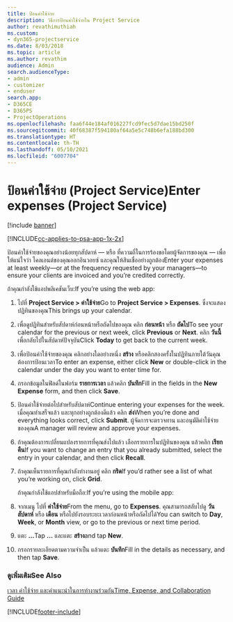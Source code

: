 ```yaml
---
title: ป้อนค่าใช้จ่าย
description: วิธีการป้อนค่าใช้จ่ายใน Project Service
author: revathimuthiah
ms.custom:
- dyn365-projectservice
ms.date: 8/03/2018
ms.topic: article
ms.author: revathim
audience: Admin
search.audienceType:
- admin
- customizer
- enduser
search.app:
- D365CE
- D365PS
- ProjectOperations
ms.openlocfilehash: faa6f44e184af016227fcd9fec5d7dae15bd250f
ms.sourcegitcommit: 40f68387f594180af64a5e5c748b6efa188bd300
ms.translationtype: HT
ms.contentlocale: th-TH
ms.lasthandoff: 05/10/2021
ms.locfileid: "6007704"
---
```

# <a name="enter-expenses-project-service"></a><span data-ttu-id="44dc9-103">ป้อนค่าใช้จ่าย (Project Service)</span><span class="sxs-lookup"><span data-stu-id="44dc9-103">Enter expenses (Project Service)</span></span>

[!include [banner](../includes/psa-now-project-operations.md)]

[!INCLUDE[cc-applies-to-psa-app-1x-2x](../includes/cc-applies-to-psa-app-1x-2x.md)]

<span data-ttu-id="44dc9-104">ป้อนค่าใช้จ่ายของคุณอย่างน้อยทุกสัปดาห์ — หรือ ที่ความถี่ในการร้องขอโดยผู้จัดการของคุณ — เพื่อให้แน่ใจว่า ไคลเอนต์ของคุณออกอินวอยซ์ และคุณให้สินเชื่ออย่างถูกต้อง</span><span class="sxs-lookup"><span data-stu-id="44dc9-104">Enter your expenses at least weekly—or at the frequency requested by your managers—to ensure your clients are invoiced and you’re credited correctly.</span></span>  
  
 <span data-ttu-id="44dc9-105">ถ้าคุณกำลังใช้แอปพลิเคชันเว็บ:</span><span class="sxs-lookup"><span data-stu-id="44dc9-105">If you’re using the web app:</span></span>  
  
1. <span data-ttu-id="44dc9-106">ไปที่ **Project Service > ค่าใช้จ่าย**</span><span class="sxs-lookup"><span data-stu-id="44dc9-106">Go to **Project Service > Expenses**.</span></span> <span data-ttu-id="44dc9-107">ซึ่งจะแสดงปฏิทินของคุณ</span><span class="sxs-lookup"><span data-stu-id="44dc9-107">This brings up your calendar.</span></span>  
  
2. <span data-ttu-id="44dc9-108">เพื่อดูปฏิทินสำหรับสัปดาห์ก่อนหน้าหรือถัดไปของคุณ คลิก **ก่อนหน้า** หรือ **ถัดไป**</span><span class="sxs-lookup"><span data-stu-id="44dc9-108">To see your calendar for the previous or next week, click **Previous** or **Next**.</span></span> <span data-ttu-id="44dc9-109">คลิก **วันนี้** เพื่อกลับไปในสัปดาห์ปัจจุบัน</span><span class="sxs-lookup"><span data-stu-id="44dc9-109">Click **Today** to get back to the current week.</span></span>  
  
3. <span data-ttu-id="44dc9-110">เพื่อป้อนค่าใช้จ่ายของคุณ คลิกอย่างใดอย่างหนึ่ง **สร้าง** หรือคลิกสองครั้งในปฏิทินภายใต้วันคุณต้องการป้อนเวลา</span><span class="sxs-lookup"><span data-stu-id="44dc9-110">To enter an expense, either click **New** or double-click in the calendar under the day you want to enter time for.</span></span>  
  
4. <span data-ttu-id="44dc9-111">กรอกข้อมูลในฟิลด์ในฟอร์ม **รายการเวลา** แล้วคลิก **บันทึก**</span><span class="sxs-lookup"><span data-stu-id="44dc9-111">Fill in the fields in the **New Expense** form, and then click **Save**.</span></span>  
  
5. <span data-ttu-id="44dc9-112">ป้อนค่าใช้จ่ายต่อไปสำหรับสัปดาห์</span><span class="sxs-lookup"><span data-stu-id="44dc9-112">Continue entering your expenses for the week.</span></span> <span data-ttu-id="44dc9-113">เมื่อคุณทำเสร็จแล้ว และทุกอย่างถูกต้องดีแล้ว คลิก **ส่ง**</span><span class="sxs-lookup"><span data-stu-id="44dc9-113">When you’re done and everything looks correct, click **Submit**.</span></span> <span data-ttu-id="44dc9-114">ผู้จัดการจะตรวจทาน และอนุมัติค่าใช้จ่ายของคุณ</span><span class="sxs-lookup"><span data-stu-id="44dc9-114">A manager will review and approve your expenses.</span></span>  
  
6. <span data-ttu-id="44dc9-115">ถ้าคุณต้องการเปลี่ยนแปลงรายการที่คุณส่งไปแล้ว เลือกรายการในปฏิทินของคุณ แล้วคลิก **เรียกคืน**</span><span class="sxs-lookup"><span data-stu-id="44dc9-115">If you want to change an entry that you already submitted, select the entry in your calendar, and then click **Recall**.</span></span>  
  
7. <span data-ttu-id="44dc9-116">ถ้าคุณเห็นรายการที่คุณกำลังทำงานอยู่ คลิก **กริด**</span><span class="sxs-lookup"><span data-stu-id="44dc9-116">If you’d rather see a list of what you’re working on, click **Grid**.</span></span>  
  
   <span data-ttu-id="44dc9-117">ถ้าคุณกำลังใช้แอปสำหรับมือถือ:</span><span class="sxs-lookup"><span data-stu-id="44dc9-117">If you’re using the mobile app:</span></span>  
  
8. <span data-ttu-id="44dc9-118">จากเมนู ไปที่ **ค่าใช้จ่าย**</span><span class="sxs-lookup"><span data-stu-id="44dc9-118">From the menu, go to **Expenses**.</span></span>     <span data-ttu-id="44dc9-119">คุณสามารถสลับไปดู **วัน** **สัปดาห์** หรือ **เดือน** หรือไปยังรอบระยะเวลาก่อนหน้าหรือถัดไปได้</span><span class="sxs-lookup"><span data-stu-id="44dc9-119">You can switch to **Day**, **Week**, or **Month** view, or go to the previous or next time period.</span></span>  
  
9. <span data-ttu-id="44dc9-120">แตะ **…**</span><span class="sxs-lookup"><span data-stu-id="44dc9-120">Tap **…**</span></span> <span data-ttu-id="44dc9-121">และแตะ **สร้าง**</span><span class="sxs-lookup"><span data-stu-id="44dc9-121">and tap **New**.</span></span>  
  
10. <span data-ttu-id="44dc9-122">กรอกรายละเอียดตามความจำเป็น แล้วแตะ **บันทึก**</span><span class="sxs-lookup"><span data-stu-id="44dc9-122">Fill in the details as necessary, and then tap **Save**.</span></span>  
  
### <a name="see-also"></a><span data-ttu-id="44dc9-123">ดูเพิ่มเติม</span><span class="sxs-lookup"><span data-stu-id="44dc9-123">See Also</span></span>  
 [<span data-ttu-id="44dc9-124">เวลา ค่าใช้จ่าย และคำแนะนำในการทำงานร่วมกัน</span><span class="sxs-lookup"><span data-stu-id="44dc9-124">Time, Expense, and Collaboration Guide</span></span>](../psa/time-expense-collaboration-guide.md)


[!INCLUDE[footer-include](../includes/footer-banner.md)]